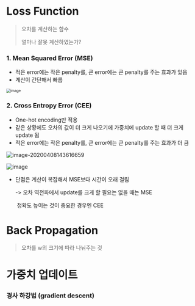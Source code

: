 # Loss Function

> 오차를 계산하는 함수
>
> 얼마나 잘못 계산하였는가?

### 1. Mean Squared Error (MSE)

- 적은 error에는 작은 penalty를, 큰 error에는 큰 penalty를 주는 효과가 있음
- 계산이 간단해서 빠름

<img src="https://user-images.githubusercontent.com/58927491/78747891-853aa800-79a5-11ea-87b4-541295eb08b3.png" alt="image" style="zoom: 67%;" />

### 2. Cross Entropy Error (CEE)

- One-hot encoding만 적용
- 같은 상황에도 오차의 값이 더 크게 나오기에 가중치에 update 할 때 더 크게 update 됨
- 적은 error에는 작은 penalty를, 큰 error에는 큰 penalty를 주는 효과가 더 큼

![image-20200408143616659](https://user-images.githubusercontent.com/58927491/78749081-7b667400-79a8-11ea-9202-2ebc5aec52b0.png)

![image](https://user-images.githubusercontent.com/58927491/78748148-3a6d6000-79a6-11ea-9cfe-91f0630c900b.png)



- 단점은 계산이 복잡해서 MSE보다 시간이 오래 걸림 

  -> 오차 역전파에서 update를 크게 할 필요는 없을 때는 MSE

  ​	정확도 높이는 것이 중요한 경우엔 CEE



# Back Propagation

> 오차를 w의 크기에 따라 나눠주는 것



# 가중치 업데이트

### 경사 하강법 (gradient descent)

